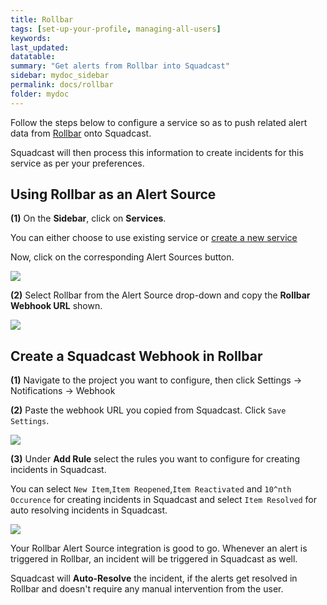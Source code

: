 ```yaml
---
title: Rollbar
tags: [set-up-your-profile, managing-all-users]
keywords: 
last_updated: 
datatable: 
summary: "Get alerts from Rollbar into Squadcast"
sidebar: mydoc_sidebar
permalink: docs/rollbar
folder: mydoc
---
```


Follow the steps below to configure a service so as to push related alert data from [Rollbar](https://docs.rollbar.com/docs/getting-started) onto Squadcast.

Squadcast will then process this information to create incidents for this service as per your preferences.

## Using Rollbar as an Alert Source

**(1)** On the **Sidebar**, click on **Services**.

You can either choose to use existing service or [create a new service](adding-a-service-1)

Now, click on the corresponding Alert Sources button.

![](images/rollbar_0.png)

**(2)** Select Rollbar from the Alert Source drop-down and copy the **Rollbar Webhook URL** shown.

![](images/rollbar_1.png)

## Create a Squadcast Webhook in Rollbar

**(1)** Navigate to the project you want to configure, then click Settings → Notifications → Webhook
 
**(2)** Paste the webhook URL you copied from Squadcast. Click `Save Settings`.

![](images/rollbar_2.png)

**(3)** Under **Add Rule** select the rules you want to configure for creating incidents in Squadcast.

You can select `New Item`,`Item Reopened`,`Item Reactivated` and `10^nth Occurence` for creating incidents in Squadcast and select `Item Resolved` for auto resolving incidents in Squadcast.

![](images/rollbar_3.png)

Your Rollbar Alert Source integration is good to go. Whenever an alert is triggered in Rollbar, an incident will be triggered in Squadcast as well.

Squadcast will **Auto-Resolve** the incident, if the alerts get resolved in Rollbar and doesn't require any manual intervention from the user.